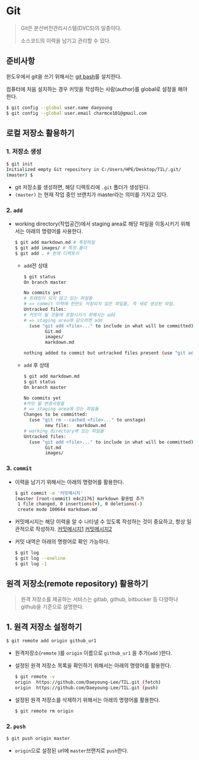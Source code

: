 # Git

> Git은 분산버전관리시스템(DVCS)의 일종이다.
>
> 소스코드의 이력을 남기고 관리할 수 있다.

## 준비사항

윈도우에서 git을 쓰기 위해서는 [git bash](https://gitforwindows.org/)를 설치한다.

컴퓨터에 처음 설치하는 경우 커밋을 작성하는 사람(author)를 global로 설정을 해야 한다.

```bash
$ git config --global user.name daeyoung
$ git config --global user.email charmce101@gmail.com
```

## 로컬 저장소 활용하기

### 1. 저장소 생성

```bash
$ git init
Initialized empty Git repository in C:/Users/HPE/Desktop/TIL/.git/
(master) $
```

* git 저장소를 생성하면, 해당 디렉토리에 `.git` 폴더가 생성된다.
* `(master)` 는 현재 작업 중인 브랜치가 master라는 의미를 가지고 있다.

### 2. `add`

* working directory(작업공간)에서 staging area로 해당 파일을 이동시키기 위해서는 아래의 명령어를 사용한다.

  ```bash
  $ git add markdown.md # 특정파일
  $ git add images/ # 특정 폴더
  $ git add . # 현재 디렉토리
  ```

  * `add`전 상태

    ```bash
    $ git status
    On branch master
    
    No commits yet
    # 트래킹이 되지 않고 있는 파일들
    # => commit 이력에 한번도 저장되지 않은 파일들, 즉 새로 생성된 파일.
    Untracked files:
    # 커밋이 될 것들에 포함시키기 위해서는 add
    # => staging area에 담으려면 add
      (use "git add <file>..." to include in what will be committed)
            Git.md
            images/
            markdown.md
    
    nothing added to commit but untracked files present (use "git add" to track)
    ```

  * `add` 후 상태

    ```bash
    $ git add markdown.md
    $ git status
    On branch master
    
    No commits yet
    #커밋 될 변경사항들
    # => staging area에 있는 파일들
    Changes to be committed:
      (use "git rm --cached <file>..." to unstage)
            new file:   markdown.md
    # working directory에 있는 파일들
    Untracked files:
      (use "git add <file>..." to include in what will be committed)
            Git.md
            images/
    
    ```

### 3. `commit`

* 이력을 남기기 위해서는 아래의 명령어를 활용한다.

  ```bash
  $ git commit -m '커밋메시지'
  [master (root-commit) e4c2176] markdown 활용법 추가
   1 file changed, 0 insertions(+), 0 deletions(-)
   create mode 100644 markdown.md
  ```

* 커밋메시지는 해당 이력을 알 수 나타낼 수 있도록 작성하는 것이 중요하고, 항상 일관적으로 작성하자. [커밋메시지1](https://meetup.toast.com/posts/106) [커밋메시지2](https://blog.ull.im/engineering/2019/03/10/logs-on-git.html) 

* 커밋 내역은 아래의 명령어로 확인 가능하다.

  ```bash
  $ git log
  $ git log --oneline
  $ git log -1
  ```

  

## 원격 저장소(remote repository) 활용하기

> 원격 저장소를 제공하는 서비스는 gitlab, github, bitbucker 등 다양하나 github을 기준으로 설명한다.

## 1. 원격 저장소 설정하기

```bash
$ git remote add origin github_ur1
```

* 원격저장소(`remote` )를 `origin` 이름으로 `github_ur1` 을 추가(`add` )한다.

* 설정된 원격 저장소 목록을 확인하기 위해서는 아래의 명령어를 활용한다.

  ```bash
  $ git remote -v
  origin  https://github.com/Daeyoung-Lee/TIL.git (fetch)
  origin  https://github.com/Daeyoung-Lee/TIL.git (push)
  ```

* 설정된 원격 저장소를 삭제하기 위해서는 아래의 명령어를 활용한다.

  ```bash
  $ git remote rm origin
  ```

  

### 2. `push` 

```bash
$ git push origin master
```

* `origin`으로 설정된 url에 `master`브랜치로 `push`한다.